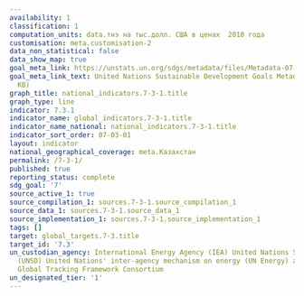 ```yaml
---
availability: 1
classification: 1
computation_units: data.тнэ на тыс.долл. США в ценах  2010 года
customisation: meta.customisation-2
data_non_statistical: false
data_show_map: true
goal_meta_link: https://unstats.un.org/sdgs/metadata/files/Metadata-07-03-01.pdf
goal_meta_link_text: United Nations Sustainable Development Goals Metadata (PDF 192
  KB)
graph_title: national_indicators.7-3-1.title
graph_type: line
indicator: 7.3.1
indicator_name: global_indicators.7-3-1.title
indicator_name_national: national_indicators.7-3-1.title
indicator_sort_order: 07-03-01
layout: indicator
national_geographical_coverage: meta.Казахстан
permalink: /7-3-1/
published: true
reporting_status: complete
sdg_goal: '7'
source_active_1: true
source_compilation_1: sources.7-3-1.source_compilation_1
source_data_1: sources.7-3-1.source_data_1
source_implementation_1: sources.7-3-1.source_implementation_1
tags: []
target: global_targets.7-3.title
target_id: '7.3'
un_custodian_agency: International Energy Agency (IEA) United Nations Statistics Division
  (UNSD) United Nations' inter-agency mechanism on energy (UN Energy) and the SE4ALL
  Global Tracking Framework Consortium
un_designated_tier: '1'
---
```

